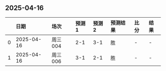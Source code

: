 

## 2025-04-16

|    | 日期         | 场次    | 预测1   | 预测2   | 预测结果   | 比分   | 结果   |
|---:|:-----------|:------|:------|:------|:-------|:-----|:-----|
|  0 | 2025-04-16 | 周三004 | 2-1   | 3-1   | 胜      | -    | -    |
|  1 | 2025-04-16 | 周三006 | 3-1   | 2-1   | 胜      | -    | -    |

